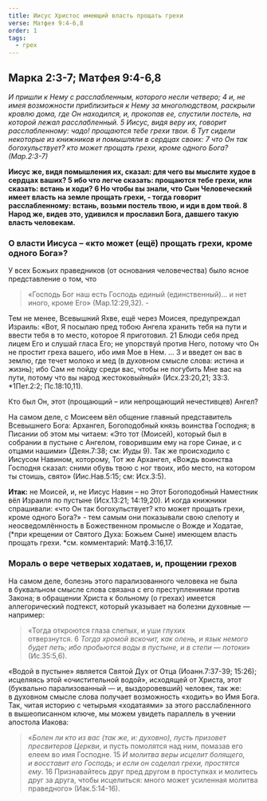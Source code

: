 ```yaml
---
title: Иисус Христос имеющий власть прощать грехи
verse: Матфея 9:4-6,8
order: 1
tags:
  - грех
---
```

## Марка 2:3-7; Матфея 9:4-6,8

*И пришли к Нему с расслабленным, которого несли четверо; 4 и, не имея возможности приблизиться к Нему за многолюдством, раскрыли кровлю дома, где Он находился, и, прокопав ее, спустили постель, на которой лежал расслабленный. 5 Иисус, видя веру их, говорит расслабленному: чадо! прощаются тебе грехи твои. 6 Тут сидели некоторые из книжников и помышляли в сердцах своих: 7 что Он так богохульствует? кто может прощать грехи, кроме одного Бога? (Мар.2:3-7)*

**Иисус же, видя помышления их, сказал: для чего вы мыслите худое в сердцах ваших? 5 ибо что легче сказать: прощаются тебе грехи, или сказать: встань и ходи? 6 Но чтобы вы знали, что Сын Человеческий имеет власть на земле прощать грехи, - тогда говорит расслабленному: встань, возьми постель твою, и иди в дом твой. 8 Народ же, видев это, удивился и прославил Бога, давшего такую власть человекам.**

### О власти Иисуса – «кто может (ещё) прощать грехи, кроме одного Бога»?

У всех Божьих праведников (от основания человечества) было ясное представление о том, что 

>«Господь Бог наш есть Господь единый (единственный)… и нет иного, кроме Его» (Мар.12:29,32). - 

Тем не менее, Всевышний Яхве, ещё через Моисея, предупреждал Израиль: «Вот, Я посылаю пред тобою Ангела хранить тебя на пути и ввести тебя в то место, которое Я приготовил. 21 Блюди себя пред лицем Его и слушай гласа Его; не упорствуй против Него, потому что Он не простит греха вашего, ибо имя Мое в Нем. … 3 и введет он вас в землю, где течет молоко и мед (в духовном смысле слова: истина и жизнь); ибо Сам не пойду среди вас, чтобы не погубить Мне вас на пути, потому что вы народ жестоковыйный» (Исх.23:20,21; 33:3. *1Пет.2:2; Пс.18:10,11). 

Кто был Он, этот (прощающий – или непрощающий нечестивцев) Ангел?

На самом деле, с Моисеем вёл общение главный представитель Всевышнего Бога: Архангел, Богоподобный князь воинства Господня; в Писании об этом мы читаем: «Это тот (Моисей), который был в собрании в пустыне с Ангелом, говорившим ему на горе Синае, и с отцами нашими» (Деян.7:38; см: Иуды 9). Так же происходило с Иисусом Навином, которому, Тот же Архангел, «Вождь воинства Господня сказал: сними обувь твою с ног твоих, ибо место, на котором ты стоишь, свято» (Иис.Нав.5:15; см: Исх.3:5). 

**Итак:** не Моисей, и, не Иисус Навин – но Этот Богоподобный Наместник вёл Израиля по пустыне (Исх.13:21; 14:19,20). И когда книжники спрашивали: «что Он так богохульствует? кто может прощать грехи, кроме одного Бога?» - тем самым они показывали свою слепоту и неосведомлённость в Божественном промысле о Вожде и Ходатае, (*при крещении от Святого Духа: Божьем Сыне) имеющем власть прощать грехи.  *см. комментарий: Матф.3:16,17.

### Мораль о вере четверых ходатаев, и, прощении грехов

На самом деле, болезнь этого парализованного человека не была в буквальном смысле слова связана с его преступлениями против Закона; в обращении Христа к больному (о грехах) имеется аллегорический подтекст, который указывает на болезни духовные — например:

>«Тогда откроются глаза слепых, и уши глухих отверзнутся. 6 *Тогда хромой вскочит, как олень, и язык немого будет петь; ибо пробьются воды в пустыне, и в степи — потоки*» (Ис.35:5,6). 

«Водой в пустыне» является Святой Дух от Отца (Иоанн.7:37-39; 15:26); исцеляясь этой «очистительной водой», исходящей от Христа, этот (буквально парализованный — и, выздоровевший) человек, так же: в духовном смысле слова получает возможность «ходить» во Имя Бога. Так, читая историю с четырьмя «ходатаями» за этого расслабленного в вышеописанном ключе, мы можем увидеть параллель в учении апостола Иакова:

>«*Болен ли кто из вас (так же, и: духовно), пусть призовет пресвитеров Церкви*, и пусть помолятся над ним, помазав его елеем во имя Господне. 15 *И молитва веры исцелит болящего, и восставит его Господь; и если он соделал грехи, простятся ему*. 16 Признавайтесь друг пред другом в проступках и молитесь друг за друга, чтобы исцелиться: много может усиленная молитва праведного» (Иак.5:14-16).